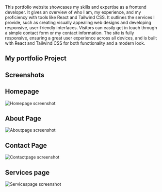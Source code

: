 This portfolio website showcases my skills and expertise as a frontend developer. It gives an overview of who I am, my experience, and my proficiency with tools like React and Tailwind CSS. It outlines the services I provide, such as creating visually appealing web designs and developing responsive, user-friendly interfaces. Visitors can easily get in touch through a simple contact form or my contact information. The site is fully responsive, ensuring a great user experience across all devices, and is built with React and Tailwind CSS for both functionality and a modern look.

## My portfolio Project

## Screenshots

## Homepage
![Homepage screenshot](./images/screenshot1.png")

## About Page
![Aboutpage screenshot](./images/screenshot12.png")

## Contact Page
![Contactpage screenshot](./images/screenshot13.png")

## Services page
![Servicespage screenshot](./images/screenshot14.png")
